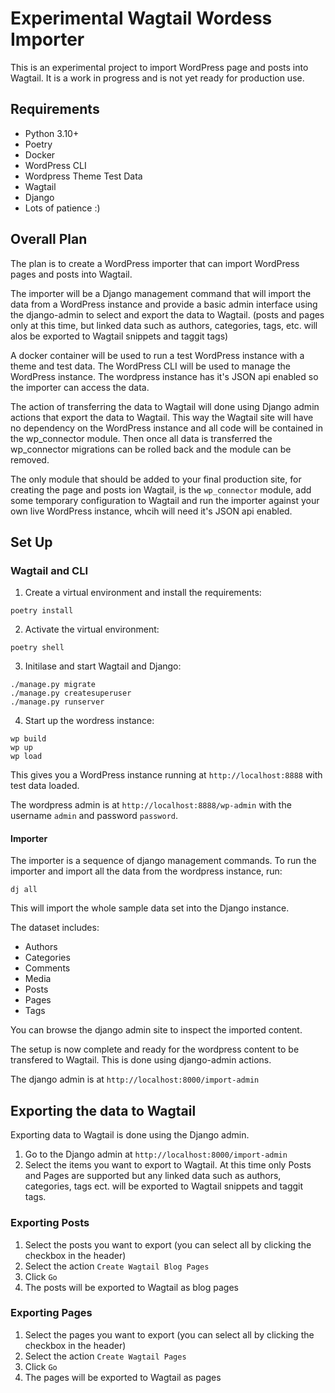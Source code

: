 # Experimental Wagtail Wordess Importer

This is an experimental project to import WordPress page and posts into Wagtail. It is a work in progress and is not yet ready for production use.

## Requirements

- Python 3.10+
- Poetry
- Docker
- WordPress CLI
- Wordpress Theme Test Data
- Wagtail
- Django
- Lots of patience :)

## Overall Plan

The plan is to create a WordPress importer that can import WordPress pages and posts into Wagtail.

The importer will be a Django management command that will import the data from a WordPress instance and provide a basic admin interface using the django-admin to select and export the data to Wagtail. (posts and pages only at this time, but linked data such as authors, categories, tags, etc. will alos be exported to Wagtail snippets and taggit tags)

A docker container will be used to run a test WordPress instance with a theme and test data. The WordPress CLI will be used to manage the WordPress instance.
The wordpress instance has it's JSON api enabled so the importer can access the data.

The action of transferring the data to Wagtail will done using Django admin actions that export the data to Wagtail. This way the Wagtail site will have no dependency on the WordPress instance and all code will be contained in the wp_connector module. Then once all data is transferred the wp_connector migrations can be rolled back and the module can be removed.

The only module that should be added to your final production site, for creating the page and posts ion Wagtail, is the `wp_connector` module, add some temporary configuration to Wagtail and run the importer against your own live WordPress instance, whcih will need it's JSON api enabled.

## Set Up

### Wagtail and CLI

1. Create a virtual environment and install the requirements:

```
poetry install
```

2. Activate the virtual environment:

```
poetry shell
```

3. Initilase and start Wagtail and Django:

```
./manage.py migrate
./manage.py createsuperuser
./manage.py runserver
```

4. Start up the wordress instance:

```
wp build
wp up
wp load
```

This gives you a WordPress instance running at `http://localhost:8888` with test data loaded.

The wordpress admin is at `http://localhost:8888/wp-admin` with the username `admin` and password `password`.


#### Importer

The importer is a sequence of django management commands. To run the importer and import all the data from the wordpress instance, run:

```
dj all
```

This will import the whole sample data set into the Django instance.

The dataset includes:

- Authors
- Categories
- Comments
- Media
- Posts
- Pages
- Tags

You can browse the django admin site to inspect the imported content.

The setup is now complete and ready for the wordpress content to be transfered to Wagtail. This is done using django-admin actions.

The django admin is at `http://localhost:8000/import-admin`


## Exporting the data to Wagtail

Exporting data to Wagtail is done using the Django admin.

1. Go to the Django admin at `http://localhost:8000/import-admin`
2. Select the items you want to export to Wagtail. At this time only Posts and Pages are supported but any linked data such as authors, categories, tags ect. will be exported to Wagtail snippets and taggit tags.

### Exporting Posts

1. Select the posts you want to export (you can select all by clicking the checkbox in the header)
2. Select the action `Create Wagtail Blog Pages`
3. Click `Go`
4. The posts will be exported to Wagtail as blog pages

### Exporting Pages

1. Select the pages you want to export (you can select all by clicking the checkbox in the header)
2. Select the action `Create Wagtail Pages`
3. Click `Go`
4. The pages will be exported to Wagtail as pages
